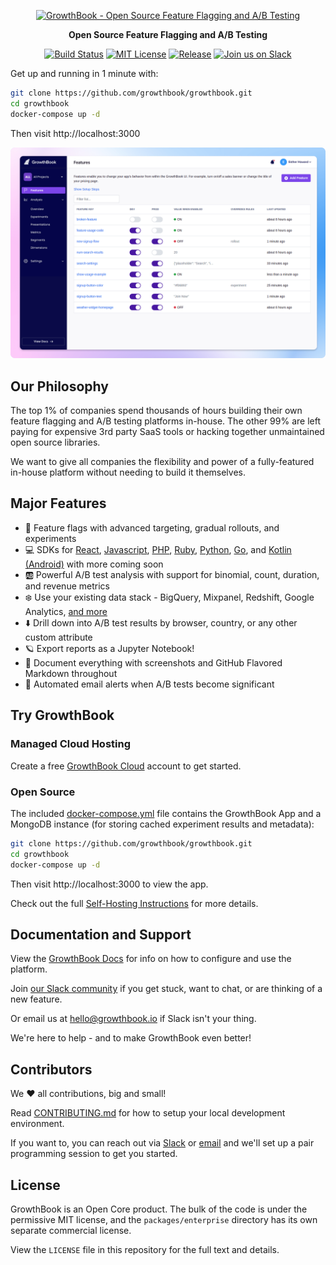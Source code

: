 <p align="center"><a href="https://www.growthbook.io"><img src="https://cdn.growthbook.io/growthbook-logo@2x.png" width="400px" alt="GrowthBook - Open Source Feature Flagging and A/B Testing" /></a></p>
<p align="center"><b>Open Source Feature Flagging and A/B Testing</b></p>
<p align="center">
    <a href="https://github.com/growthbook/growthbook/github/actions/workflows/ci.yml"><img src="https://img.shields.io/github/actions/workflow/status/growthbook/growthbook/ci.yml?branch=main" alt="Build Status" height="22"/></a>
    <a href="https://github.com/growthbook/growthbook/blob/main/LICENSE"><img src="https://img.shields.io/github/license/growthbook/growthbook" alt="MIT License" height="22"/></a>
    <a href="https://github.com/growthbook/growthbook/releases"><img src="https://img.shields.io/github/v/release/growthbook/growthbook?color=blue&sort=semver" alt="Release" height="22"/></a>
    <a href="https://slack.growthbook.io?ref=readme-badge"><img src="https://img.shields.io/badge/slack-join-E01E5A?logo=slack" alt="Join us on Slack" height="22"/></a>
</p>

Get up and running in 1 minute with:

```sh
git clone https://github.com/growthbook/growthbook.git
cd growthbook
docker-compose up -d
```

Then visit http://localhost:3000

[![GrowthBook Screenshot](/features-screenshot.png)](https://www.growthbook.io)

## Our Philosophy

The top 1% of companies spend thousands of hours building their own feature flagging and A/B testing platforms in-house.
The other 99% are left paying for expensive 3rd party SaaS tools or hacking together unmaintained open source libraries.

We want to give all companies the flexibility and power of a fully-featured in-house platform without needing to build it themselves.

## Major Features

- 🏁 Feature flags with advanced targeting, gradual rollouts, and experiments
- 💻 SDKs for [React](https://docs.growthbook.io/lib/react), [Javascript](https://docs.growthbook.io/lib/js), [PHP](https://docs.growthbook.io/lib/php), [Ruby](https://docs.growthbook.io/lib/ruby), [Python](https://docs.growthbook.io/lib/python), [Go](https://docs.growthbook.io/lib/go), and [Kotlin (Android)](https://docs.growthbook.io/lib/kotlin) with more coming soon
- 🆎 Powerful A/B test analysis with support for binomial, count, duration, and revenue metrics
- ❄️ Use your existing data stack - BigQuery, Mixpanel, Redshift, Google Analytics, [and more](https://docs.growthbook.io/app/datasources)
- ⬇️ Drill down into A/B test results by browser, country, or any other custom attribute
- 🪐 Export reports as a Jupyter Notebook!
- 📝 Document everything with screenshots and GitHub Flavored Markdown throughout
- 🔔 Automated email alerts when A/B tests become significant

## Try GrowthBook

### Managed Cloud Hosting

Create a free [GrowthBook Cloud](https://app.growthbook.io) account to get started.

### Open Source

The included [docker-compose.yml](https://github.com/growthbook/growthbook/blob/main/docker-compose.yml) file contains the GrowthBook App and a MongoDB instance (for storing cached experiment results and metadata):

```sh
git clone https://github.com/growthbook/growthbook.git
cd growthbook
docker-compose up -d
```

Then visit http://localhost:3000 to view the app.

Check out the full [Self-Hosting Instructions](https://docs.growthbook.io/self-host) for more details.

## Documentation and Support

View the [GrowthBook Docs](https://docs.growthbook.io) for info on how to configure and use the platform.

Join [our Slack community](https://slack.growthbook.io?ref=readme-support) if you get stuck, want to chat, or are thinking of a new feature.

Or email us at [hello@growthbook.io](mailto:hello@growthbook.io) if Slack isn't your thing.

We're here to help - and to make GrowthBook even better!

## Contributors

We ❤️ all contributions, big and small!

Read [CONTRIBUTING.md](/CONTRIBUTING.md) for how to setup your local development environment.

If you want to, you can reach out via [Slack](https://slack.growthbook.io?ref=readme-contributing) or [email](mailto:hello@growthbook.io) and we'll set up a pair programming session to get you started.

## License

GrowthBook is an Open Core product. The bulk of the code is under the permissive MIT license, and the `packages/enterprise` directory has its own separate commercial license.

View the `LICENSE` file in this repository for the full text and details.
